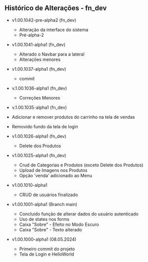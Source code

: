## Histórico de Alterações - fn_dev

- v1.00.1042-pre-alpha2 (fn_dev)
  - Alteração da interface do sistema
  - Pré-alpha-2


- v1.00.1041-alpha1 (fn_dev)
  - Alterado o Navbar para a lateral
  - Alterações menores

- v1.00.1037-alpha1 (fn_dev)
  - commit

- v.1.00.1036-alpha1 (fn_dev)
  - Correções Menores

- v.1.00.1035-alpha1 (fn_dev)
 - Adicionar e remover produtos do carrinho na tela de vendas
 - Removido fundo da tela de login

- v1.00.1026-alpha1 (fn_dev)
    - Delete dos Produtos

- v1.00.1025-alpha1 (fn_dev)
    - Crud de Categorias e Produtos (exceto Delete dos Produtos)
    - Upload de Imagens nos Produtos
    - Opção 'venda' adicionado ao Menu

- v1.00.1010-alpha1
    -   CRUD de usuários finalizado 
    
- v1.00.1001-alpha1 (Branch main)
    - Concluido função de alterar dados do usuário autenticado
    - Uso de states nos forms
    - Caixa "Sobre" - Efeito no Modo Escuro
    - Caixa "Sobre" - Texto alterado

- v1.00.1000-alpha1 (08.05.2024)
    - Primeiro commit do projeto
    - Tela de Login e HelloWorld
